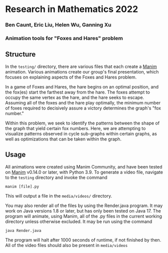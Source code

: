 # Research in Mathematics 2022

### Ben Caunt, Eric Liu, Helen Wu, Ganning Xu

### Animation tools for "Foxes and Hares" problem

## Structure

In the `testing/` directory, there are various files that each create a [Manim](https://www.manim.community/) animation. Various animations create our group's final presentation, which focuses on explaining aspects of the Foxes and Hares problem. 

In a game of Foxes and Hares, the hare begins on an optimal position, and the fox(es) start the farthest away from the hare. The foxes attempt to occupy the same vertex as the hare, and the hare seeks to escape. Assuming all of the foxes and the hare play optimally, the minimum number of foxes required to decisively assure a victory determines the graph's "fox number."

Within this problem, we seek to identify the patterns between the shape of the graph that yield certain fox numbers. Here, we are attempting to visualize patterns observed in cycle sub-graphs within certain graphs, as well as optimizations that can be taken within the graph.

## Usage

All animations were created using Manim Community, and have been tested on [Manim](https://github.com/ManimCommunity/manim) v0.14.0 or later, with Python 3.9. To generate a video file, navigate to the `testing` directory and invoke the command

`manim [file].py`

This will output a file in the `media/videos/` directory. 

You may also render all of the files by using the Render.java program. It may work on Java versions 1.8 or later, but has only been tested on Java 17. The program will animate, using Manim, all of the .py files in the current working directory unless otherwise excluded. It may be run using the command

`java Render.java`

The program will halt after 1000 seconds of runtime, if not finished by then. All of the video files should also be present in `media/videos`
